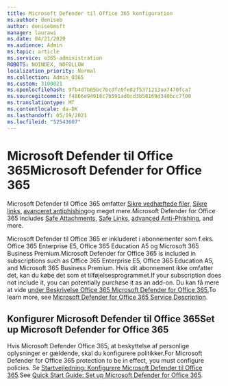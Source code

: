 ```yaml
---
title: Microsoft Defender til Office 365 konfiguration
ms.author: deniseb
author: denisebmsft
manager: laurawi
ms.date: 04/21/2020
ms.audience: Admin
ms.topic: article
ms.service: o365-administration
ROBOTS: NOINDEX, NOFOLLOW
localization_priority: Normal
ms.collection: Admin_O365
ms.custom: 3100021
ms.openlocfilehash: 9fb4d7b85bc7bcdfc0fe82f5371213aa7470fca7
ms.sourcegitcommit: f4866e94918c7b591ad0cd3b58169d340bcc7f00
ms.translationtype: MT
ms.contentlocale: da-DK
ms.lasthandoff: 05/19/2021
ms.locfileid: "52543607"
---
```

# <a name="microsoft-defender-for-office-365"></a><span data-ttu-id="e7a0c-102">Microsoft Defender til Office 365</span><span class="sxs-lookup"><span data-stu-id="e7a0c-102">Microsoft Defender for Office 365</span></span>

<span data-ttu-id="e7a0c-103">Microsoft Defender til Office 365 omfatter [Sikre vedhæftede filer,](/microsoft-365/security/office-365-security/atp-safe-attachments) [Sikre links,](/microsoft-365/security/office-365-security/atp-safe-links) [avanceret antiphishing](/microsoft-365/security/office-365-security/atp-anti-phishing)og meget mere.</span><span class="sxs-lookup"><span data-stu-id="e7a0c-103">Microsoft Defender for Office 365 includes [Safe Attachments](/microsoft-365/security/office-365-security/atp-safe-attachments), [Safe Links](/microsoft-365/security/office-365-security/atp-safe-links), [advanced Anti-Phishing](/microsoft-365/security/office-365-security/atp-anti-phishing), and more.</span></span> 

<span data-ttu-id="e7a0c-104">Microsoft Defender til Office 365 er inkluderet i abonnementer som f.eks. Office 365 Enterprise E5, Office 365 Education A5 og Microsoft 365 Business Premium.</span><span class="sxs-lookup"><span data-stu-id="e7a0c-104">Microsoft Defender for Office 365 is included in subscriptions such as Office 365 Enterprise E5, Office 365 Education A5, and Microsoft 365 Business Premium.</span></span> <span data-ttu-id="e7a0c-105">Hvis dit abonnement ikke omfatter det, kan du købe det som et tilføjelsesprogrammet.</span><span class="sxs-lookup"><span data-stu-id="e7a0c-105">If your subscription does not include it, you can potentially purchase it as an add-on.</span></span> <span data-ttu-id="e7a0c-106">Du kan få mere at vide [under Beskrivelse Office 365 Microsoft Defender for Office 365.](/office365/servicedescriptions/office-365-advanced-threat-protection-service-description)</span><span class="sxs-lookup"><span data-stu-id="e7a0c-106">To learn more, see [Microsoft Defender for Office 365 Service Description](/office365/servicedescriptions/office-365-advanced-threat-protection-service-description).</span></span>

## <a name="set-up-microsoft-defender-for-office-365"></a><span data-ttu-id="e7a0c-107">Konfigurer Microsoft Defender til Office 365</span><span class="sxs-lookup"><span data-stu-id="e7a0c-107">Set up Microsoft Defender for Office 365</span></span>

<span data-ttu-id="e7a0c-108">Hvis Microsoft Defender Office 365, at beskyttelse af personlige oplysninger er gældende, skal du konfigurere politikker.</span><span class="sxs-lookup"><span data-stu-id="e7a0c-108">For Microsoft Defender for Office 365 protection to be in effect, you must configure policies.</span></span> <span data-ttu-id="e7a0c-109">Se [Startvejledning: Konfigurere Microsoft Defender til Office 365](/microsoft-365/security/office-365-security/office-365-atp).</span><span class="sxs-lookup"><span data-stu-id="e7a0c-109">See [Quick Start Guide: Set up Microsoft Defender for Office 365](/microsoft-365/security/office-365-security/office-365-atp).</span></span>

